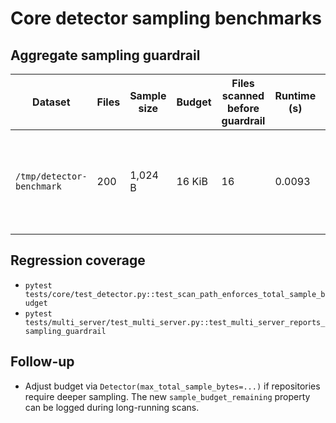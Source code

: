 # Core detector sampling benchmarks

## Aggregate sampling guardrail

| Dataset | Files | Sample size | Budget | Files scanned before guardrail | Runtime (s) | Notes |
|---------|-------|-------------|--------|-------------------------------|-------------|-------|
| `/tmp/detector-benchmark` | 200 | 1,024 B | 16 KiB | 16 | 0.0093 | Benchmark plugin recorded metadata; guardrail warning emitted after `file0015.txt`. |

## Regression coverage

- `pytest tests/core/test_detector.py::test_scan_path_enforces_total_sample_budget`
- `pytest tests/multi_server/test_multi_server.py::test_multi_server_reports_sampling_guardrail`

## Follow-up

- Adjust budget via `Detector(max_total_sample_bytes=...)` if repositories require deeper sampling. The new `sample_budget_remaining` property can be logged during long-running scans.
